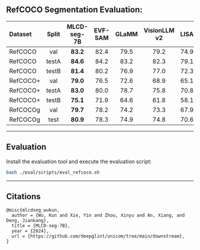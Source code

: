 ## RefCOCO Segmentation Evaluation: 

| Dataset     | Split   | MLCD-seg-7B | EVF-SAM | GLaMM | VisionLLM v2| LISA |
| :--         | :-:     | :-:  | :-:  | :-:  | :-:  | :-:  |
| RefCOCO     | val     | **83.2** | 82.4 | 79.5 | 79.2 | 74.9 |
| RefCOCO     | testA   | **84.6** | 84.2 | 83.2 | 82.3 | 79.1 |
| RefCOCO     | testB   | **81.4** | 80.2 | 76.9 | 77.0 | 72.3 |
| RefCOCO+    | val     | **79.0** | 76.5 | 72.6 | 68.9 | 65.1 |
| RefCOCO+    | testA   | **83.0** | 80.0 | 78.7 | 75.8 | 70.8 |
| RefCOCO+    | testB   | **75.1** | 71.9 | 64.6 | 61.8 | 58.1 |
| RefCOCOg    | val     | **79.7** | 78.2 | 74.2 | 73.3 | 67.9 |
| RefCOCOg    | test    | **80.9** | 78.3 | 74.9 | 74.8 | 70.6 |

---
## Evaluation  
Install the evaluation tool and execute the evaluation script:
```bash
bash ./eval/scripts/eval_refcoco.sh
```
---

## Citations
```
@misc{mlcdseg_wukun,
  author = {Wu, Kun and Xie, Yin and Zhou, Xinyu and An, Xiang, and Deng, Jiankang},
  title = {MLCD-seg-7B},
  year = {2024},
  url = {https://github.com/deepglint/unicom/tree/main/downstream},
}
```
